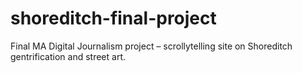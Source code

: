 # shoreditch-final-project
Final MA Digital Journalism project – scrollytelling site on Shoreditch gentrification and street art.
